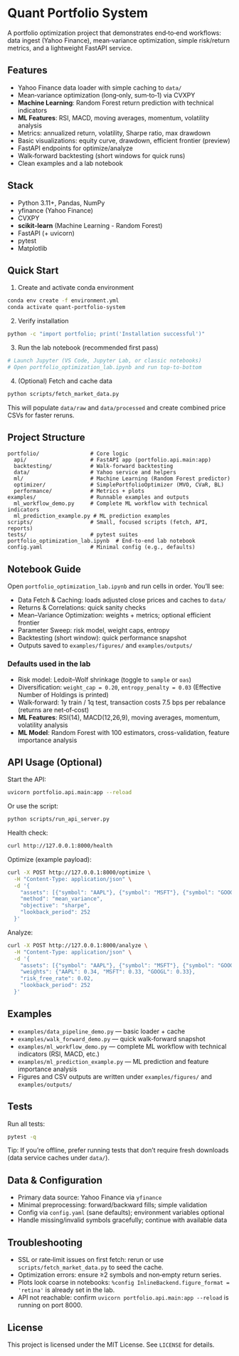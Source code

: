 # Quant Portfolio System

A portfolio optimization project that demonstrates end‑to‑end workflows: data ingest (Yahoo Finance), mean‑variance optimization, simple risk/return metrics, and a lightweight FastAPI service.

## Features
- Yahoo Finance data loader with simple caching to `data/`
- Mean‑variance optimization (long‑only, sum‑to‑1) via CVXPY
- **Machine Learning**: Random Forest return prediction with technical indicators
- **ML Features**: RSI, MACD, moving averages, momentum, volatility analysis
- Metrics: annualized return, volatility, Sharpe ratio, max drawdown
- Basic visualizations: equity curve, drawdown, efficient frontier (preview)
- FastAPI endpoints for optimize/analyze
- Walk‑forward backtesting (short windows for quick runs)
- Clean examples and a lab notebook

## Stack
- Python 3.11+, Pandas, NumPy
- yfinance (Yahoo Finance)
- CVXPY
- **scikit-learn** (Machine Learning - Random Forest)
- FastAPI (+ uvicorn)
- pytest
- Matplotlib

## Quick Start
1) Create and activate conda environment
```bash
conda env create -f environment.yml
conda activate quant-portfolio-system
```

2) Verify installation
```bash
python -c "import portfolio; print('Installation successful')"
```

3) Run the lab notebook (recommended first pass)
```bash
# Launch Jupyter (VS Code, Jupyter Lab, or classic notebooks)
# Open portfolio_optimization_lab.ipynb and run top-to-bottom
```

4) (Optional) Fetch and cache data
```bash
python scripts/fetch_market_data.py
```
This will populate `data/raw` and `data/processed` and create combined price CSVs for faster reruns.

## Project Structure
```
portfolio/                # Core logic
  api/                    # FastAPI app (portfolio.api.main:app)
  backtesting/            # Walk‑forward backtesting
  data/                   # Yahoo service and helpers
  ml/                     # Machine Learning (Random Forest predictor)
  optimizer/              # SimplePortfolioOptimizer (MVO, CVaR, BL)
  performance/            # Metrics + plots
examples/                 # Runnable examples and outputs
  ml_workflow_demo.py     # Complete ML workflow with technical indicators
  ml_prediction_example.py # ML prediction examples
scripts/                  # Small, focused scripts (fetch, API, reports)
tests/                    # pytest suites
portfolio_optimization_lab.ipynb  # End‑to‑end lab notebook
config.yaml               # Minimal config (e.g., defaults)
```

## Notebook Guide
Open `portfolio_optimization_lab.ipynb` and run cells in order. You’ll see:
- Data Fetch & Caching: loads adjusted close prices and caches to `data/`
- Returns & Correlations: quick sanity checks
- Mean–Variance Optimization: weights + metrics; optional efficient frontier
- Parameter Sweep: risk model, weight caps, entropy
- Backtesting (short window): quick performance snapshot
- Outputs saved to `examples/figures/` and `examples/outputs/`

### Defaults used in the lab
- Risk model: Ledoit–Wolf shrinkage (toggle to `sample` or `oas`)
- Diversification: `weight_cap = 0.20`, `entropy_penalty = 0.03` (Effective Number of Holdings is printed)
- Walk‑forward: 1y train / 1q test, transaction costs 7.5 bps per rebalance (returns are net‑of‑cost)
- **ML Features**: RSI(14), MACD(12,26,9), moving averages, momentum, volatility analysis
- **ML Model**: Random Forest with 100 estimators, cross-validation, feature importance analysis

## API Usage (Optional)
Start the API:
```bash
uvicorn portfolio.api.main:app --reload
```
Or use the script:
```bash
python scripts/run_api_server.py
```
Health check:
```bash
curl http://127.0.0.1:8000/health
```
Optimize (example payload):
```bash
curl -X POST http://127.0.0.1:8000/optimize \
  -H "Content-Type: application/json" \
  -d '{
    "assets": [{"symbol": "AAPL"}, {"symbol": "MSFT"}, {"symbol": "GOOGL"}],
    "method": "mean_variance",
    "objective": "sharpe",
    "lookback_period": 252
  }'
```
Analyze:
```bash
curl -X POST http://127.0.0.1:8000/analyze \
  -H "Content-Type: application/json" \
  -d '{
    "assets": [{"symbol": "AAPL"}, {"symbol": "MSFT"}, {"symbol": "GOOGL"}],
    "weights": {"AAPL": 0.34, "MSFT": 0.33, "GOOGL": 0.33},
    "risk_free_rate": 0.02,
    "lookback_period": 252
  }'
```

## Examples
- `examples/data_pipeline_demo.py` — basic loader + cache
- `examples/walk_forward_demo.py` — quick walk‑forward snapshot
- `examples/ml_workflow_demo.py` — complete ML workflow with technical indicators (RSI, MACD, etc.)
- `examples/ml_prediction_example.py` — ML prediction and feature importance analysis
- Figures and CSV outputs are written under `examples/figures/` and `examples/outputs/`

## Tests
Run all tests:
```bash
pytest -q
```
Tip: If you’re offline, prefer running tests that don’t require fresh downloads (data service caches under `data/`).

## Data & Configuration
- Primary data source: Yahoo Finance via `yfinance`
- Minimal preprocessing: forward/backward fills; simple validation
- Config via `config.yaml` (sane defaults); environment variables optional
- Handle missing/invalid symbols gracefully; continue with available data

## Troubleshooting
- SSL or rate‑limit issues on first fetch: rerun or use `scripts/fetch_market_data.py` to seed the cache.
- Optimization errors: ensure ≥2 symbols and non‑empty return series.
- Plots look coarse in notebooks: `%config InlineBackend.figure_format = 'retina'` is already set in the lab.
- API not reachable: confirm `uvicorn portfolio.api.main:app --reload` is running on port 8000.

## License
This project is licensed under the MIT License. See `LICENSE` for details.
